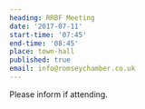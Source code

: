 ```yaml
---
heading: RRBF Meeting
date: '2017-07-11'
start-time: '07:45'
end-time: '08:45'
place: town-hall
published: true
email: info@romseychamber.co.uk
---
```

Please inform if attending.

